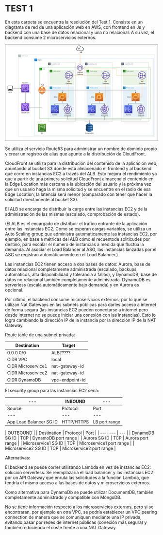 # TEST 1

En esta carpeta se encuentra la resolución del Test 1.
Consiste en un diagrama de red de una aplicación web en AWS, con frontend en Js y backend con una base de datos relacional y una no relacional. A su vez, el backend consume 2 microservicios externos.

![Diagrama de red de una aplicación web](https://raw.githubusercontent.com/rodrigoAguirre1/devops-challenge/master/test-1/diagrama-de-red-app.png)

Se utiliza el servicio Route53 para administrar un nombre de dominio propio y crear un registro de alias que apunte a la distribución de CloudFront.

CloudFront se utiliza para la distribución del contenido de la aplicación web, apuntando al bucket S3 donde está almacenado el frontend y al backend que corre en instancias EC2 a través del ALB. Esto mejora el rendimiento ya que a partir de una primera solicitud CloudFront almacena el contenido en la Edge Location más cercana a la ubicación del usuario y la próxima vez que un usuario haga la misma solicitud y se encuentre en el radio de esa Edge Location, la latencia será menor (comparado con tener que hacer la solicitud directamente al bucket S3).

El ALB se encarga de distribuir la carga entre las instancias EC2 y de la administración de las mismas (escalado, comprobación de estado).

(El ALB es el encargado de distribuir el tráfico entrante de la aplicación entre las instancias EC2. Como se esperan cargas variables, se utiliza un Auto Scaling group que administra automaticamente las instancias EC2, por ejemplo, en base a métricas del ALB cómo el recuentode soliticudes por destino, para escalar el número de instancias a medida que fluctúa la demanda. Al asociar el Load Balancer al ASG, las instancias lanzadas por el ASG se registran automáticamente en el Load Balancer.)

Las instancias EC2 tienen acceso a dos bases de datos: Aurora, base de datos relacional completamente administrada (escalado, backups automáticos, alta disponibilidad y tolerancia a fallos), y DynamoDB, base de datos no relacional también completamente administrada. DynamoDB es serverless (escala automáticamente bajo demanda) y en Aurora es opcional.

Por último, el backend consume microservicios externos, por lo que se utilizan Nat Gateways en las subnets públicas para darles acceso a internet de forma segura (las instancias EC2 pueden conectarse a internet pero desde internet no se puede iniciar una conexión con las instancias). Esto lo logra cambiando la dirección IP de la instancia por la dirección IP de la NAT Gateway.

Route table de una subnet privada:

| Destination | Target |
| --- | --- |
| 0.0.0.0/0 | ALB????? |
| CIDR VPC | local |
| CIDR Microservice1 | nat-gateway-id |
| CIDR Microservice2 | nat-gateway-id |
| CIDR DynamoDB | vpc-endpoint-id |


El security group para las instancias EC2 sería:

| --- | INBOUND | --- |
| --- | --- | --- |
| Source | Protocol | Port |
| --- | --- | --- |
| App Load Balancer SG ID | HTTP/HTTPS | LB port range |

| OUTBOUND |
| Destination | Protocol | Port |
| --- | --- | --- |
| DynamoDB SG ID | TCP | DynamoDB port range |
| Aurora SG ID | TCP | Aurora port range |
| Microservice1 SG ID | TCP | Microservice1 port range |
| Microservice2 SG ID | TCP | Microservice2 port range |

Alternativas:

El backend se puede correr utilizando Lambda en vez de instancias EC2: solución serverless. Se reemplazaría el load balancer y las instancias EC2 por un API Gateway que enruta las solicitudes a la función Lambda, que tendría el mismo acceso a las bases de datos y microservicios externos.

Como alternativa para DynamoDb se puede utilizar DocumentDB, también completamente administrado y compatible con MongoDB.

No se tiene información respecto a los microservicios externos, pero si se encontraran, por ejemplo en otra VPC, se podría establecer un VPC peering connection de manera que se comuniquen mediante una IP privada, evitando pasar por redes de internet públicas (conexión más segura) y también reduciendo el coste frente a una NAT Gateway.

